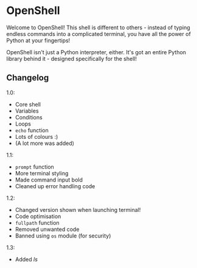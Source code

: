 # OpenShell

Welcome to OpenShell! This shell is different to others - instead of typing endless commands into a complicated terminal, you have all the power of Python at your fingertips!

OpenShell isn't just a Python interpreter, either. It's got an entire Python library behind it - designed specifically for the shell!

## Changelog

1.0:

* Core shell
* Variables
* Conditions
* Loops
* `echo` function
* Lots of colours :)
* (A lot more was added)

1.1:

* `prompt` function
* More terminal styling
* Made command input bold
* Cleaned up error handling code

1.2:

* Changed version shown when launching terminal!
* Code optimisation
* `fullpath` function
* Removed unwanted code
* Banned using `os` module (for security)

1.3:

* Added *ls*
